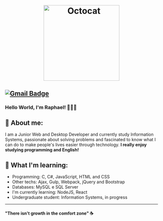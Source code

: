 <h1 align="center">
    <img alt="Octocat" src="https://octocat-generator-assets.githubusercontent.com/my-octocat-1595880522262.png" width="250px">
</h1>

[![Gmail Badge](https://img.shields.io/badge/-My_Gmail-c14438?style=flat-square&logo=Gmail&logoColor=white&link=mailto:raphaeljcmarques@gmail.com)](mailto:raphaeljcmarques@gmail.com)
---

### Hello World, I'm Raphael! 👨🏻‍💻

## 📜 About me:

I am a Junior Web and Desktop Developer and currently study Information Systems, passionate about solving problems and fascinated to know what I can do to make people's lives easier through technology. **I really enjoy studying programming and English!**

## 🚀 What I'm learning:
- Programming: C, C#, JavaScript, HTML and CSS <br>
- Other techs: Ajax, Gulp, Webpack, jQuery and Bootstrap <br>
- Databases: MySQL e SQL Server <br>
- I'm currently learning: NodeJS, React <br>
- Undergraduate student: Information Systems, in progress <br>
---

#### "There isn't growth in the comfort zone" ☕

